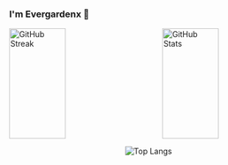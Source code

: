 ### I'm Evergardenx 👋

<div style="display: flex; justify-content: space-between;">
  <img src="https://streak-stats.demolab.com/?user=Evergardenx&theme=dark" width="45%" height="200px" alt="GitHub Streak">
  <img src="https://github-readme-stats.vercel.app/api?username=Evergardenx&show_icons=true&theme=radical" width="45%" height="200px" alt="GitHub Stats">
</div>

<p align="center">
  <img src="https://github-readme-stats.vercel.app/api/top-langs/?username=Evergardenx&layout=compact" alt="Top Langs">
</p>
